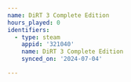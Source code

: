 ```yaml
---
name: DiRT 3 Complete Edition
hours_played: 0
identifiers:
  - type: steam
    appid: '321040'
    name: DiRT 3 Complete Edition
    synced_on: '2024-07-04'

---
```

